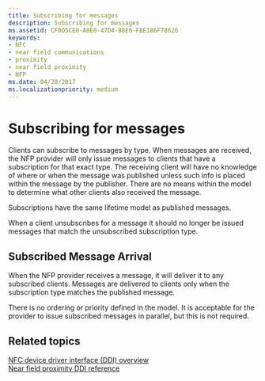 ```yaml
---
title: Subscribing for messages
description: Subscribing for messages
ms.assetid: CF0D5CE0-A0E0-47D4-88E6-FBE186F78626
keywords:
- NFC
- near field communications
- proximity
- near field proximity
- NFP
ms.date: 04/20/2017
ms.localizationpriority: medium
---
```


# Subscribing for messages


Clients can subscribe to messages by type. When messages are received, the NFP provider will only issue messages to clients that have a subscription for that exact type. The receiving client will have no knowledge of where or when the message was published unless such info is placed within the message by the publisher. There are no means within the model to determine what other clients also received the message.

Subscriptions have the same lifetime model as published messages.

When a client unsubscribes for a message it should no longer be issued messages that match the unsubscribed subscription type.

## Subscribed Message Arrival


When the NFP provider receives a message, it will deliver it to any subscribed clients. Messages are delivered to clients only when the subscription type matches the published message.

There is no ordering or priority defined in the model. It is acceptable for the provider to issue subscribed messages in parallel, but this is not required.

 

 
## Related topics
[NFC device driver interface (DDI) overview](/windows-hardware/drivers/ddi/index)  
[Near field proximity DDI reference](/windows-hardware/drivers/ddi/index)